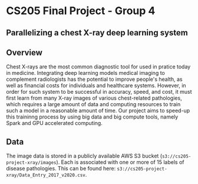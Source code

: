 # CS205 Final Project - Group 4
## Parallelizing a chest X-ray deep learning system

## Overview
Chest X-rays are the most common diagnostic tool for used in pratice today in medicine. Integrating deep learning models medical imaging to complement radiologists has the potential to improve people's health, as well as financial costs for individuals and healthcare systems. However, in order for such system to be successful in accuracy, speed, and cost, it must first learn from many X-ray images of various chest-related pathologies, which requires a large amount of data and computing resources to train such a model in a reasonable amount of time. Our project aims to speed-up this traininng process by using big data and big compute tools, namely Spark and GPU accelerated computing.


## Data
The image data is stored in a publicly available AWS S3 bucket (`s3://cs205-project-xray/images`). Each is associated with one or more of 15 labels of disease pathologies. This can be found here: `s3://cs205-project-xray/Data_Entry_2017_v2020.csv`.